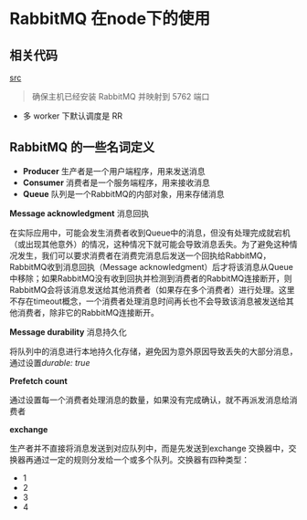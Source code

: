 # RabbitMQ 在node下的使用
## 相关代码
[src](./app.ts)
> 确保主机已经安装 RabbitMQ 并映射到 5762 端口

* 多 worker 下默认调度是 RR

## RabbitMQ 的一些名词定义
* **Producer** 生产者是一个用户端程序，用来发送消息
* **Consumer** 消费者是一个服务端程序，用来接收消息
* **Queue** 队列是一个RabbitMQ的内部对象，用来存储消息

**Message acknowledgment** 消息回执

在实际应用中，可能会发生消费者收到Queue中的消息，但没有处理完成就宕机（或出现其他意外）的情况，这种情况下就可能会导致消息丢失。为了避免这种情况发生，我们可以要求消费者在消费完消息后发送一个回执给RabbitMQ，RabbitMQ收到消息回执（Message acknowledgment）后才将该消息从Queue中移除；如果RabbitMQ没有收到回执并检测到消费者的RabbitMQ连接断开，则RabbitMQ会将该消息发送给其他消费者（如果存在多个消费者）进行处理。这里不存在timeout概念，一个消费者处理消息时间再长也不会导致该消息被发送给其他消费者，除非它的RabbitMQ连接断开。

**Message durability** 消息持久化

将队列中的消息进行本地持久化存储，避免因为意外原因导致丢失的大部分消息，通过设置*durable: true*

**Prefetch count**

通过设置每一个消费者处理消息的数量，如果没有完成确认，就不再派发消息给消费者

**exchange**

生产者并不直接将消息发送到对应队列中，而是先发送到exchange 交换器中，交换器再通过一定的规则分发给一个或多个队列。交换器有四种类型：
* 1
* 2
* 3
* 4

